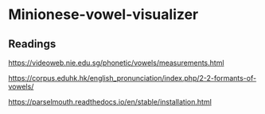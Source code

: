# Minionese-vowel-visualizer

## Readings 
https://videoweb.nie.edu.sg/phonetic/vowels/measurements.html

https://corpus.eduhk.hk/english_pronunciation/index.php/2-2-formants-of-vowels/

https://parselmouth.readthedocs.io/en/stable/installation.html
